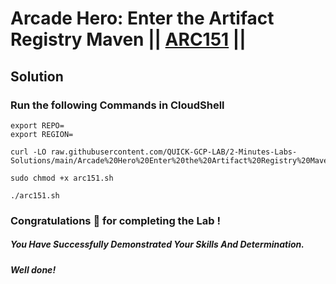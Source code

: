 # Arcade Hero: Enter the Artifact Registry Maven || [ARC151](https://www.cloudskillsboost.google/focuses/89730?parent=catalog) ||

## Solution 

### Run the following Commands in CloudShell

```
export REPO=
export REGION=
```
```
curl -LO raw.githubusercontent.com/QUICK-GCP-LAB/2-Minutes-Labs-Solutions/main/Arcade%20Hero%20Enter%20the%20Artifact%20Registry%20Maven/arc151.sh

sudo chmod +x arc151.sh

./arc151.sh
```

### Congratulations 🎉 for completing the Lab !

##### *You Have Successfully Demonstrated Your Skills And Determination.*

#### *Well done!*

